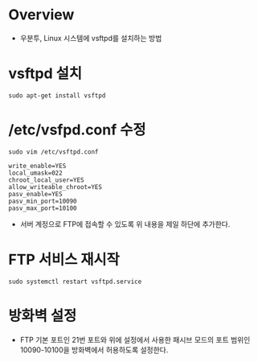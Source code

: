 # Overview
- 우분투, Linux 시스템에 vsftpd를 설치하는 방법

# vsftpd 설치
```shell
sudo apt-get install vsftpd
```

# /etc/vsfpd.conf 수정
```shell
sudo vim /etc/vsftpd.conf
```

```
write_enable=YES
local_umask=022
chroot_local_user=YES
allow_writeable_chroot=YES
pasv_enable=YES
pasv_min_port=10090
pasv_max_port=10100
```
- 서버 계정으로 FTP에 접속할 수 있도록 위 내용을 제일 하단에 추가한다.

# FTP 서비스 재시작
```shell
sudo systemctl restart vsftpd.service
```

# 방화벽 설정
- FTP 기본 포트인 21번 포트와 위에 설정에서 사용한 패시브 모드의 포트 범위인 10090-10100을 방화벽에서 허용하도록 설정한다.
